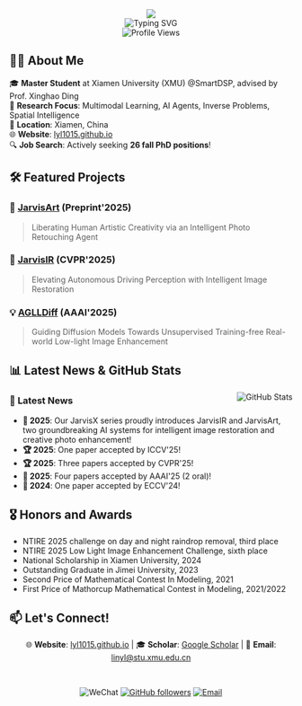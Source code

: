 <div align="center">
  <img src="https://capsule-render.vercel.app/api?type=waving&color=gradient&customColorList=0,2,30&height=120&section=header&text=Yunlong%20Lin&fontSize=30&fontColor=ffffff&animation=fadeIn&fontAlignY=35" />
</div>

<div align="center">
  <img src="https://readme-typing-svg.herokuapp.com?font=Caveat&pause=1000&color=778899&center=true&vCenter=true&width=450&lines=Exploring+AI+Frontiers+in+Vision+and+Multimodal+Learning&size=28" alt="Typing SVG" />
</div>

<div align="center">
  <img src="https://komarev.com/ghpvc/?username=LYL1015&label=Profile%20views&color=778899&style=flat" alt="Profile Views" />
</div>

## 🧑‍🎓 About Me

🎓 **Master Student** at Xiamen University (XMU) @SmartDSP, advised by Prof. Xinghao Ding  
🔬 **Research Focus**: Multimodal Learning, AI Agents, Inverse Problems, Spatial Intelligence  
📍 **Location**: Xiamen, China  
🌐 **Website**: [lyl1015.github.io](https://lyl1015.github.io/)  
🔍 **Job Search**: Actively seeking **26 fall PhD positions**!

## 🛠️ Featured Projects

### 🎨 [JarvisArt](https://github.com/LYL1015/JarvisArt) (Preprint'2025)
> Liberating Human Artistic Creativity via an Intelligent Photo Retouching Agent

### 🚗 [JarvisIR](https://github.com/LYL1015/JarvisIR) (CVPR'2025)
> Elevating Autonomous Driving Perception with Intelligent Image Restoration

### 💡 [AGLLDiff](https://github.com/LYL1015/AGLLDiff) (AAAI'2025)
> Guiding Diffusion Models Towards Unsupervised Training-free Real-world Low-light Image Enhancement

## 📊 Latest News & GitHub Stats

<img align="right" src="https://github-readme-stats.vercel.app/api?username=LYL1015&show_icons=true&theme=radical&hide_border=true&card_width=400&card_height=280&bg_color=1a1b27&title_color=4B89DC&text_color=a9b1d6&icon_color=4B89DC" alt="GitHub Stats" />

### 🌟 Latest News
- **🎉 2025**: Our JarvisX series proudly introduces JarvisIR and JarvisArt, two groundbreaking AI systems for intelligent image restoration and creative photo enhancement!
- **🏆 2025**: One paper accepted by ICCV'25!
- **🏆 2025**: Three papers accepted by CVPR'25!
- **🎊 2025**: Four papers accepted by AAAI'25 (2 oral)!
- **📄 2024**: One paper accepted by ECCV'24!

## 🎖 Honors and Awards

- NTIRE 2025 challenge on day and night raindrop removal, third place
- NTIRE 2025 Low Light Image Enhancement Challenge, sixth place
- National Scholarship in Xiamen University, 2024
- Outstanding Graduate in Jimei University, 2023
- Second Price of Mathematical Contest In Modeling, 2021
- First Price of Mathorcup Mathematical Contest in Modeling, 2021/2022

## 📫 Let's Connect!

<div align="center">

🌐 **Website**: [lyl1015.github.io](https://lyl1015.github.io/) | 🎓 **Scholar**: [Google Scholar](https://scholar.google.com) | 📧 **Email**: [linyl@stu.xmu.edu.cn](mailto:linyl@stu.xmu.edu.cn)

<br>

![WeChat](https://img.shields.io/badge/WeChat-lyl20136148-4B89DC?style=flat-square&logo=wechat&logoColor=white)
[![GitHub followers](https://img.shields.io/github/followers/LYL1015?label=Follow&style=flat-square&color=4B89DC)](https://github.com/LYL1015)
[![Email](https://img.shields.io/badge/Email-Available-4B89DC?style=flat-square&color=4B89DC)](mailto:linyl@stu.xmu.edu.cn)

</div>
